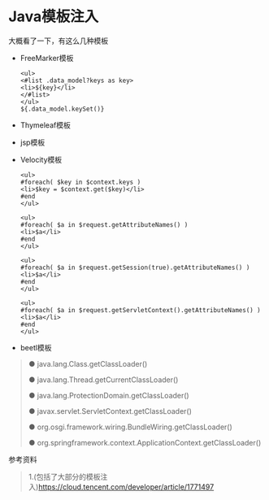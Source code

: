 # Java模板注入

大概看了一下，有这么几种模板

 - FreeMarker模板

   ```
   <ul>
   <#list .data_model?keys as key>
   <li>${key}</li>
   </#list>
   </ul>
   ${.data_model.keySet()}
   ```

 - Thymeleaf模板

 - jsp模板

 - Velocity模板

   ```
   <ul>
   #foreach( $key in $context.keys )
   <li>$key = $context.get($key)</li>
   #end
   </ul>
   
   <ul>
   #foreach( $a in $request.getAttributeNames() )
   <li>$a</li>
   #end
   </ul>
   
   <ul>
   #foreach( $a in $request.getSession(true).getAttributeNames() )
   <li>$a</li>
   #end
   </ul>
   
   <ul>
   #foreach( $a in $request.getServletContext().getAttributeNames() )
   <li>$a</li>
   #end
   </ul>
   ```

   

 - beetl模板

> ● java.lang.Class.getClassLoader()
>
> ● java.lang.Thread.getCurrentClassLoader()
>
> ● java.lang.ProtectionDomain.getClassLoader()
>
> ● javax.servlet.ServletContext.getClassLoader()
>
> ● org.osgi.framework.wiring.BundleWiring.getClassLoader()
>
> ● org.springframework.context.ApplicationContext.getClassLoader()

参考资料

> 1.(包括了大部分的模板注入)https://cloud.tencent.com/developer/article/1771497
